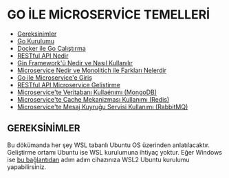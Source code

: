# GO İLE MİCROSERVİCE TEMELLERİ

- [Gereksinimler](#gereksinimler)
- [Go Kurulumu](/go-kurulumu.md)
- [Docker ile Go Çalıştırma](/docker-ile-go-calistirma.md)
- [RESTful API Nedir]()
- [Gin Framework'ü Nedir ve Nasıl Kullanılır]()
- [Microservice Nedir ve Monolitich ile Farkları Nelerdir]()
- [Go ile Microservice'e Giriş]()
- [RESTful API Microservice Geliştirme]()
- [Microservice'te Veritabanı Kullaénımı (MongoDB)]()
- [Microservice'te Cache Mekanizması Kullanımı (Redis)]()
- [Microservice'te Mesaj Kuyruğu Servisi Kullanımı (RabbitMQ)]()

## GEREKSİNİMLER

Bu dökümanda her şey WSL tabanlı Ubuntu OS üzerinden anlatılacaktır. Geliştirme ortamı Ubuntu ise WSL kurulumuna ihtiyaç yoktur.  Eğer Windows ise [bu bağlantıdan](https://www.evrenbal.com/wsl-2-kurulumu-6-kolay-adim/) adım adım cihazınıza WSL2 Ubuntu kurulumu yapabilirsiniz.

